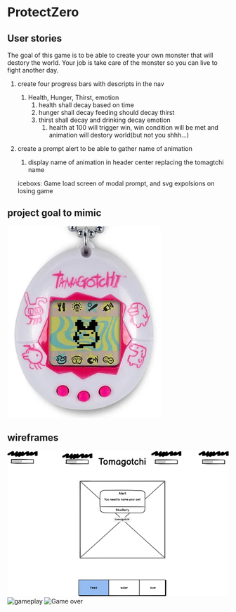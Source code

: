 # ProtectZero
## User stories
The goal of this game is to be able to create your own monster that will destory the world.  Your job is take care of the monster so you can live to fight another day.
1. create four progress bars with descripts in the nav
    1. Health, Hunger, Thirst, emotion
        1. health shall decay based on time
        2. hunger shall decay feeding should decay thirst
        3. thirst shall decay and drinking decay emotion
            1. health at 100 will trigger win, win condition will be met and animation will destory world(but not you shhh...)
2. create a prompt alert to be able to gather name of animation
    1. display name of animation in header center replacing the tomagtchi name

    iceboxs: Game load screen of modal prompt, and svg expolsions on losing game
## project goal to mimic
![tomagotchi](images/tamagotchi.webp)


## wireframes
![wireone](wirefirms/opT4rEsqQBqrG4Q5vDka73.png)
![gameplay](https://share.balsamiq.com/c/axcCqmg85NRRSbaFSmQL5J.png)
![Game over](https://share.balsamiq.com/c/Aqu9tmhJxoKweWkTgTQZ4.png)